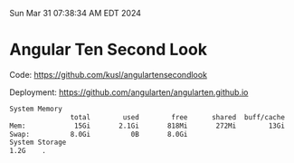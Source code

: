Sun Mar 31 07:38:34 AM EDT 2024

# Angular Ten Second Look

Code: https://github.com/kusl/angulartensecondlook

Deployment: https://github.com/angularten/angularten.github.io

```bash
System Memory
               total        used        free      shared  buff/cache   available
Mem:            15Gi       2.1Gi       818Mi       272Mi        13Gi        13Gi
Swap:          8.0Gi          0B       8.0Gi
System Storage
1.2G	.
```
```bash
